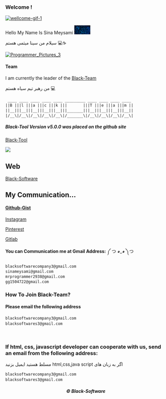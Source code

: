 ### Welcome !
[![wellcome-gif-1](https://user-images.githubusercontent.com/78996423/115946188-cf20fe00-a4d4-11eb-811a-4b9d8f91fa34.gif)](https://github.com/mrprogrammer2938)

Hello My Name Is Sina Meysami <img src="https://github.com/mrprogrammer2938/mrprogrammer2938/blob/master/hack_gif.gif" width="50" alt="Matrix Pictures" title="Matrix Pictures">

سیلام من سینا میثمی هستم 💻☕

<!--  سینا میثمی 😃 -->

[![Programmer_Pictures_3](https://user-images.githubusercontent.com/78996423/123982498-55c3f100-d9d8-11eb-964a-66a518614f20.png)](https://github.com/mrprogrammer2938)

#### Team
I am currently the leader of the [Black-Team](https://60f398cc3c89a.mywebzi.ir)

من رهبر تیم سیاه هستم 💻

```
 ____ ____ ____ ____ ____ _________ ____ ____ ____ ____ 
||B |||l |||a |||c |||k |||       |||T |||e |||a |||m ||
||__|||__|||__|||__|||__|||_______|||__|||__|||__|||__||
|/__\|/__\|/__\|/__\|/__\|/_______\|/__\|/__\|/__\|/__\|
```

##### Black-Tool Version v5.0.0 was placed on the github site
[Black-Tool](https://github.com/mrprogrammer2938/Black-Tool)


<img src="https://github-readme-stats.vercel.app/api?username=mrprogrammer2938&&show_icons=true&theme=dracula&line_height=27&v=5" />


## Web
[Black-Software](https://6154caba5f7b2.mywebzi.ir/)


## My Communication...

#### [Github-Gist](https://gist.github.com/mrprogrammer2938)

[Instagram](https://instagram.com/black_software_company)

[Pinterest](https://www.pinterest.com/mrprogrammer2938)

[Gitlab](https://gitlab.com/mrprogrammer2939)

**You can Communication me at Gmail Address:** ༼ つ ◕_◕ ༽つ 
```
blacksoftwarecompany3@gmail.com
sinameysami@gmail.com
mrprogrammer2938@gmail.com
gg1504722@gmail.com
```

### How To Join Black-Team?
#### Please email the following address
``` txt
blacksoftwarecompany3@gmail.com
blacksoftwares3@gmail.com
```
<br>

### If html, css, javascript developer can cooperate with us, send an email from the following address:


مسلط هستید ایمیل بزنید html,css,java script اگر به زبان های 

``` txt
blacksoftwarecompany3@gmail.com
blacksoftwares3@gmail.com
```

<center> <footer> <h5> © Black-Software </h5> </footer> </center>
<br>
